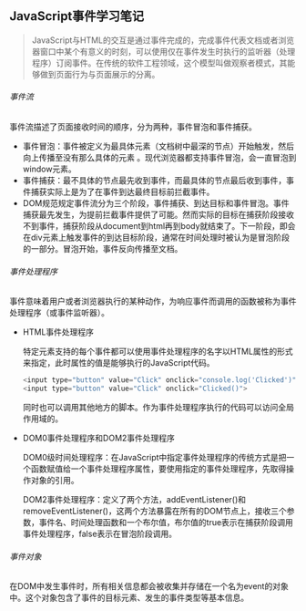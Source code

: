 ## JavaScript事件学习笔记

> JavaScript与HTML的交互是通过事件完成的，完成事件代表文档或者浏览器窗口中某个有意义的时刻，可以使用仅在事件发生时执行的监听器（处理程序）订阅事件。在传统的软件工程领域，这个模型叫做观察者模式，其能够做到页面行为与页面展示的分离。

###### 事件流

事件流描述了页面接收时间的顺序，分为两种，事件冒泡和事件捕获。

- 事件冒泡：事件被定义为最具体元素（文档树中最深的节点）开始触发，然后向上传播至没有那么具体的元素 。现代浏览器都支持事件冒泡，会一直冒泡到window元素。
- 事件捕获：最不具体的节点最先收到事件，而最具体的节点最后收到事件，事件捕获实际上是为了在事件到达最终目标前拦截事件。
- DOM规范规定事件流分为三个阶段，事件捕获、到达目标和事件冒泡。事件捕获最先发生，为提前拦截事件提供了可能。然而实际的目标在捕获阶段接收不到事件，捕获阶段从document到html再到body就结束了。下一阶段，即会在div元素上触发事件的到达目标阶段，通常在时间处理时被认为是冒泡阶段的一部分。冒泡开始，事件反向传播至文档。

###### 事件处理程序

事件意味着用户或者浏览器执行的某种动作，为响应事件而调用的函数被称为事件处理程序（或事件监听器）。

- HTML事件处理程序

  特定元素支持的每个事件都可以使用事件处理程序的名字以HTML属性的形式来指定，此时属性的值是能够执行的JavaScript代码。

  ```JavaScript
  <input type="button" value="Click" onclick="console.log('Clicked')">
  <input type="button" value="Click" onclick="Clicked()">
  ```

  同时也可以调用其他地方的脚本。作为事件处理程序执行的代码可以访问全局作用域的。

- DOM0事件处理程序和DOM2事件处理程序

  DOM0级时间处理程序：在JavaScript中指定事件处理程序的传统方式是把一个函数赋值给一个事件处理程序属性，要使用指定的事件处理程序，先取得操作对象的引用。

  DOM2事件处理程序：定义了两个方法，addEventListener()和removeEventListener()，这两个方法暴露在所有的DOM节点上，接收三个参数，事件名、时间处理函数和一个布尔值，布尔值的true表示在捕获阶段调用事件处理程序，false表示在冒泡阶段调用。

###### 事件对象

在DOM中发生事件时，所有相关信息都会被收集并存储在一个名为event的对象中。这个对象包含了事件的目标元素、发生的事件类型等基本信息。